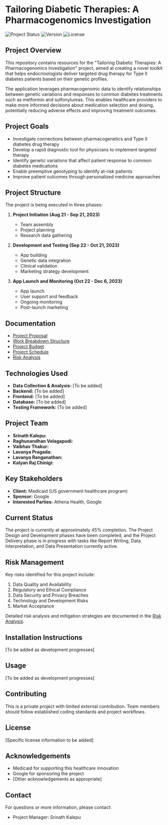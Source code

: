# Tailoring Diabetic Therapies: A Pharmacogenomics Investigation

![Project Status](https://img.shields.io/badge/status-in_progress-yellow)
![Version](https://img.shields.io/badge/version-0.1.0-blue)
![License](https://img.shields.io/badge/license-MIT-green)

## Project Overview

This repository contains resources for the "Tailoring Diabetic Therapies: A Pharmacogenomics Investigation" project, aimed at creating a novel toolkit that helps endocrinologists deliver targeted drug therapy for Type II diabetes patients based on their genetic profiles.

The application leverages pharmacogenomic data to identify relationships between genetic variations and responses to common diabetes treatments such as metformin and sulfonylureas. This enables healthcare providers to make more informed decisions about medication selection and dosing, potentially reducing adverse effects and improving treatment outcomes.

## Project Goals

- Investigate connections between pharmacogenetics and Type II diabetes drug therapy
- Develop a rapid diagnostic tool for physicians to implement targeted therapy
- Identify genetic variations that affect patient response to common diabetes medications
- Enable preemptive genotyping to identify at-risk patients
- Improve patient outcomes through personalized medicine approaches

## Project Structure

The project is being executed in three phases:

1. **Project Initiation (Aug 21 - Sep 21, 2023)**
   - Team assembly
   - Project planning
   - Research data gathering

2. **Development and Testing (Sep 22 - Oct 21, 2023)**
   - App building
   - Genetic data integration
   - Clinical validation
   - Marketing strategy development

3. **App Launch and Monitoring (Oct 22 - Dec 6, 2023)**
   - App launch
   - User support and feedback
   - Ongoing monitoring
   - Post-launch marketing

## Documentation

- [Project Proposal](docs/project_proposal.pdf)
- [Work Breakdown Structure](docs/wbs_structure.pdf)
- [Project Budget](docs/project_budget.pdf)
- [Project Schedule](docs/project_schedule.pdf)
- [Risk Analysis](docs/risk_analysis.pdf)

## Technologies Used

- **Data Collection & Analysis:** [To be added]
- **Backend:** [To be added]
- **Frontend:** [To be added]
- **Database:** [To be added]
- **Testing Framework:** [To be added]

## Project Team

- **Srinath Kalepu:** 
- **Raghunandhan Velagapudi:** 
- **Vaibhav Thakur:**
- **Lavanya Pragada:** 
- **Lavanya Ranganathan:** 
- **Kalyan Raj Chinigi:** 

## Key Stakeholders

- **Client:** Medicaid (US government healthcare program)
- **Sponsor:** Google
- **Interested Parties:** Athena Health, Google

## Current Status

The project is currently at approximately 45% completion. The Project Design and Development phases have been completed, and the Project Delivery phase is in progress with tasks like Report Writing, Data Interpretation, and Data Presentation currently active.

## Risk Management

Key risks identified for this project include:

1. Data Quality and Availability
2. Regulatory and Ethical Compliance
3. Data Security and Privacy Breaches
4. Technology and Development Risks
5. Market Acceptance

Detailed risk analysis and mitigation strategies are documented in the [Risk Analysis](docs/risk_analysis.pdf).

## Installation Instructions

[To be added as development progresses]

## Usage

[To be added as development progresses]

## Contributing

This is a private project with limited external contribution. Team members should follow established coding standards and project workflows.

## License

[Specific license information to be added]

## Acknowledgements

- Medicaid for supporting this healthcare innovation
- Google for sponsoring the project
- [Other acknowledgements as appropriate]

## Contact

For questions or more information, please contact:
- Project Manager: Srinath Kalepu
